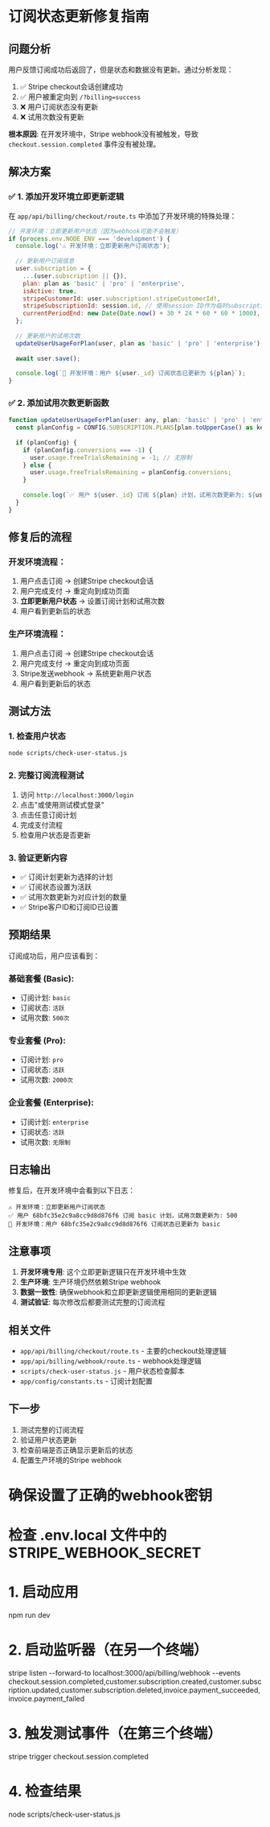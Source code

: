 # 订阅状态更新修复指南

## 问题分析

用户反馈订阅成功后返回了，但是状态和数据没有更新。通过分析发现：

1. ✅ Stripe checkout会话创建成功
2. ✅ 用户被重定向到 `/?billing=success`
3. ❌ 用户订阅状态没有更新
4. ❌ 试用次数没有更新

**根本原因**: 在开发环境中，Stripe webhook没有被触发，导致 `checkout.session.completed` 事件没有被处理。

## 解决方案

### ✅ 1. 添加开发环境立即更新逻辑

在 `app/api/billing/checkout/route.ts` 中添加了开发环境的特殊处理：

```javascript
// 开发环境：立即更新用户状态（因为webhook可能不会触发）
if (process.env.NODE_ENV === 'development') {
  console.log('⚠️ 开发环境：立即更新用户订阅状态');
  
  // 更新用户订阅信息
  user.subscription = {
    ...(user.subscription || {}),
    plan: plan as 'basic' | 'pro' | 'enterprise',
    isActive: true,
    stripeCustomerId: user.subscription!.stripeCustomerId!,
    stripeSubscriptionId: session.id, // 使用session ID作为临时subscription ID
    currentPeriodEnd: new Date(Date.now() + 30 * 24 * 60 * 60 * 1000), // 30天后
  };
  
  // 更新用户的试用次数
  updateUserUsageForPlan(user, plan as 'basic' | 'pro' | 'enterprise');
  
  await user.save();
  
  console.log(`🎉 开发环境：用户 ${user._id} 订阅状态已更新为 ${plan}`);
}
```

### ✅ 2. 添加试用次数更新函数

```javascript
function updateUserUsageForPlan(user: any, plan: 'basic' | 'pro' | 'enterprise') {
  const planConfig = CONFIG.SUBSCRIPTION.PLANS[plan.toUpperCase() as keyof typeof CONFIG.SUBSCRIPTION.PLANS];
  
  if (planConfig) {
    if (planConfig.conversions === -1) {
      user.usage.freeTrialsRemaining = -1; // 无限制
    } else {
      user.usage.freeTrialsRemaining = planConfig.conversions;
    }
    
    console.log(`✅ 用户 ${user._id} 订阅 ${plan} 计划，试用次数更新为: ${user.usage.freeTrialsRemaining}`);
  }
}
```

## 修复后的流程

### 开发环境流程：
1. 用户点击订阅 → 创建Stripe checkout会话
2. 用户完成支付 → 重定向到成功页面
3. **立即更新用户状态** → 设置订阅计划和试用次数
4. 用户看到更新后的状态

### 生产环境流程：
1. 用户点击订阅 → 创建Stripe checkout会话
2. 用户完成支付 → 重定向到成功页面
3. Stripe发送webhook → 系统更新用户状态
4. 用户看到更新后的状态

## 测试方法

### 1. 检查用户状态
```bash
node scripts/check-user-status.js
```

### 2. 完整订阅流程测试
1. 访问 `http://localhost:3000/login`
2. 点击"或使用测试模式登录"
3. 点击任意订阅计划
4. 完成支付流程
5. 检查用户状态是否更新

### 3. 验证更新内容
- ✅ 订阅计划更新为选择的计划
- ✅ 订阅状态设置为活跃
- ✅ 试用次数更新为对应计划的数量
- ✅ Stripe客户ID和订阅ID已设置

## 预期结果

订阅成功后，用户应该看到：

### 基础套餐 (Basic):
- 订阅计划: `basic`
- 订阅状态: `活跃`
- 试用次数: `500次`

### 专业套餐 (Pro):
- 订阅计划: `pro`
- 订阅状态: `活跃`
- 试用次数: `2000次`

### 企业套餐 (Enterprise):
- 订阅计划: `enterprise`
- 订阅状态: `活跃`
- 试用次数: `无限制`

## 日志输出

修复后，在开发环境中会看到以下日志：

```
⚠️ 开发环境：立即更新用户订阅状态
✅ 用户 68bfc35e2c9a8cc9d8d876f6 订阅 basic 计划，试用次数更新为: 500
🎉 开发环境：用户 68bfc35e2c9a8cc9d8d876f6 订阅状态已更新为 basic
```

## 注意事项

1. **开发环境专用**: 这个立即更新逻辑只在开发环境中生效
2. **生产环境**: 生产环境仍然依赖Stripe webhook
3. **数据一致性**: 确保webhook和立即更新逻辑使用相同的更新逻辑
4. **测试验证**: 每次修改后都要测试完整的订阅流程

## 相关文件

- `app/api/billing/checkout/route.ts` - 主要的checkout处理逻辑
- `app/api/billing/webhook/route.ts` - webhook处理逻辑
- `scripts/check-user-status.js` - 用户状态检查脚本
- `app/config/constants.ts` - 订阅计划配置

## 下一步

1. 测试完整的订阅流程
2. 验证用户状态更新
3. 检查前端是否正确显示更新后的状态
4. 配置生产环境的Stripe webhook

# 确保设置了正确的webhook密钥
# 检查 .env.local 文件中的 STRIPE_WEBHOOK_SECRET

# 1. 启动应用
npm run dev

# 2. 启动监听器（在另一个终端）
stripe listen --forward-to localhost:3000/api/billing/webhook --events checkout.session.completed,customer.subscription.created,customer.subscription.updated,customer.subscription.deleted,invoice.payment_succeeded,invoice.payment_failed

# 3. 触发测试事件（在第三个终端）
stripe trigger checkout.session.completed

# 4. 检查结果
node scripts/check-user-status.js

